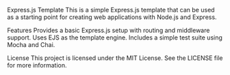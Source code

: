Express.js Template
This is a simple Express.js template that can be used as a starting point for creating web applications with Node.js and Express.

Features
Provides a basic Express.js setup with routing and middleware support.
Uses EJS as the template engine.
Includes a simple test suite using Mocha and Chai.

License
This project is licensed under the MIT License. See the LICENSE file for more information.
